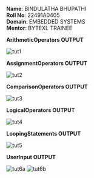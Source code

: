 **Name**: BINDULATHA BHUPATHI<br>
**Roll No**: 22491A0405<br>
**Domain**: EMBEDDED SYSTEMS<br>
**Mentor**: BYTEXL TRAINEE<br>

**ArithmeticOperators OUTPUT**

![tut1](https://github.com/user-attachments/assets/a8c766d6-7f11-476e-8963-1c0dcfd44b15)

**AssignmentOperators OUTPUT**

![tut2](https://github.com/user-attachments/assets/a18a32b0-4eda-43e8-858e-b3e75299ac80)

**ComparisonOperators OUTPUT**

![tut3](https://github.com/user-attachments/assets/dc68e65c-ad98-4e2f-b24d-38be9867454c)

**LogicalOperators OUTPUT**

![tut4](https://github.com/user-attachments/assets/e017d78d-7ccd-4f38-b520-142df2bc6200)

**LoopingStatements OUTPUT**

![tut5](https://github.com/user-attachments/assets/f2753228-767b-4a89-984b-c54ed185e122)

**UserInput OUTPUT**

![tut6a](https://github.com/user-attachments/assets/514015e8-29b2-4006-91e5-317f49ea1ff6)
![tut6b](https://github.com/user-attachments/assets/52bdb78d-e3bc-4f06-bb46-d75e17e35dcd)
